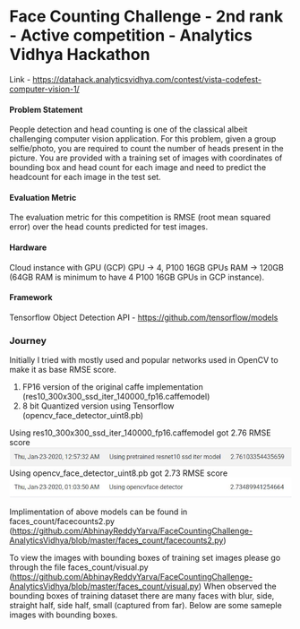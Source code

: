 # Face Counting Challenge - 2nd rank - Active competition - Analytics Vidhya Hackathon

Link - https://datahack.analyticsvidhya.com/contest/vista-codefest-computer-vision-1/

#### Problem Statement
People detection and head counting is one of the classical albeit challenging computer vision application. For this problem, given a group selfie/photo, you are required to count the number of heads present in the picture. You are provided with a training set of images with coordinates of bounding box and head count for each image and need to predict the headcount for each image in the test set.

#### Evaluation Metric
The evaluation metric for this competition is RMSE (root mean squared error) over the head counts predicted for test images.

#### Hardware
Cloud instance with GPU (GCP)
GPU -> 4, P100 16GB GPUs
RAM -> 120GB (64GB RAM is minimum to have 4 P100 16GB GPUs in GCP instance). 

#### Framework 
Tensorflow Object Detection API - https://github.com/tensorflow/models

### Journey
Initially I tried with mostly used and popular networks used in OpenCV to make it as base RMSE score.
1. FP16 version of the original caffe implementation (res10_300x300_ssd_iter_140000_fp16.caffemodel)
2. 8 bit Quantized version using Tensorflow (opencv_face_detector_uint8.pb)

Using res10_300x300_ssd_iter_140000_fp16.caffemodel got 2.76 RMSE score
![](faces_count/AV-Scores/res10ssd.JPG)
Using opencv_face_detector_uint8.pb got 2.73 RMSE score
![](faces_count/AV-Scores/opencvfacedetector.JPG)

Implimentation of above models can be found in faces_count/facecounts2.py (https://github.com/AbhinayReddyYarva/FaceCountingChallenge-AnalyticsVidhya/blob/master/faces_count/facecounts2.py)

To view the images with bounding boxes of training set images please go through the file faces_count/visual.py (https://github.com/AbhinayReddyYarva/FaceCountingChallenge-AnalyticsVidhya/blob/master/faces_count/visual.py) 
When observed the bounding boxes of training dataset there are many faces with blur, side, straight half, side half, small (captured from far). Below are some sameple images with bounding boxes. 

